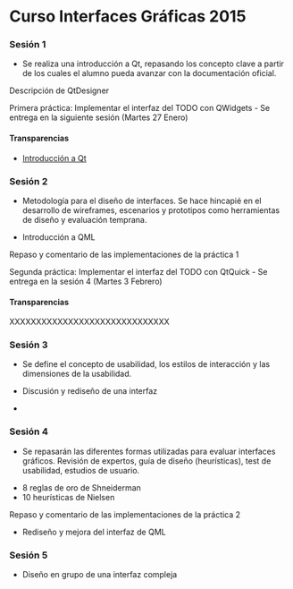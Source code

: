 
# Curso Interfaces Gráficas 2015 #

### Sesión 1 ###

* Se realiza una introducción a Qt, repasando los concepto clave a
partir de los cuales el alumno pueda avanzar con la documentación
oficial.

Descripción de QtDesigner

Primera práctica: Implementar el interfaz del TODO con QWidgets
	- Se entrega en la siguiente sesión (Martes 27 Enero)

#### Transparencias ####

* [Introducción a Qt](s01_introduccion_Qt/s01_introduccion_qt.html)

### Sesión 2 ###

* Metodología para el diseño de interfaces. Se hace hincapié en el
desarrollo de wireframes, escenarios y prototipos como herramientas de
diseño y evaluación temprana.

* Introducción a QML

Repaso y comentario de las implementaciones de la práctica 1

Segunda práctica: Implementar el interfaz del TODO con QtQuick
	- Se entrega en la sesión 4 (Martes 3 Febrero)

#### Transparencias ####

XXXXXXXXXXXXXXXXXXXXXXXXXXXXXX

### Sesión 3 ###

* Se define el concepto de usabilidad, los estilos de interacción y
las dimensiones de la usabilidad.

* Discusión y rediseño de una interfaz
* 

### Sesión 4 ###

* Se repasarán las diferentes formas utilizadas para evaluar
interfaces gráficos. Revisión de expertos, guía de diseño
(heurísticas), test de usabilidad, estudios de usuario.

- 8 reglas de oro de Shneiderman
- 10 heurísticas de Nielsen

Repaso y comentario de las implementaciones de la práctica 2

 - Rediseño y mejora del interfaz de QML

### Sesión 5 ###

* Diseño en grupo de una interfaz compleja
